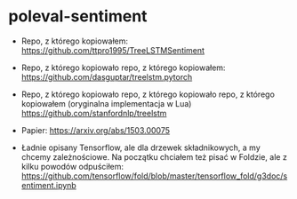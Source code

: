 # poleval-sentiment

* Repo, z którego kopiowałem: https://github.com/ttpro1995/TreeLSTMSentiment
* Repo, z którego kopiowało repo, z którego kopiowałem: https://github.com/dasguptar/treelstm.pytorch
* Repo, z którego kopiowało repo,  z którego kopiowało repo, z którego kopiowałem (oryginalna implementacja w Lua) https://github.com/stanfordnlp/treelstm

* Papier: https://arxiv.org/abs/1503.00075

* Ładnie opisany Tensorflow, ale dla drzewek składnikowych, a my chcemy zależnościowe. Na początku chciałem też pisać w Foldzie, ale z kilku powodów odpuściłem: https://github.com/tensorflow/fold/blob/master/tensorflow_fold/g3doc/sentiment.ipynb

